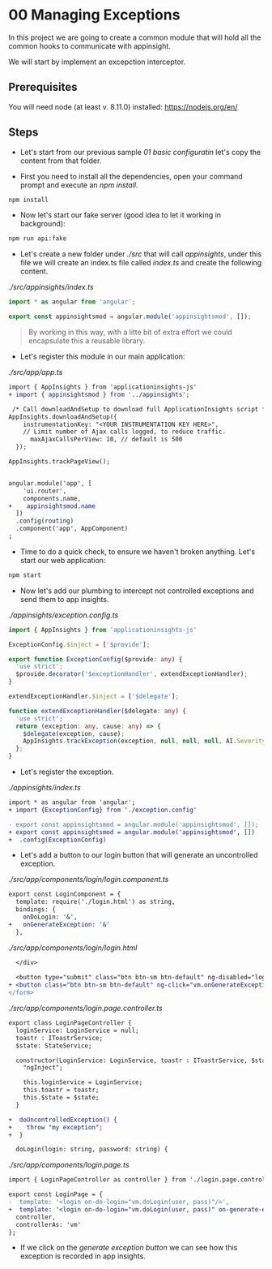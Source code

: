 # 00 Managing Exceptions

In this project we are going to create a common module that will hold all the common hooks
to communicate with appinsight.

We will start by implement an excepction interceptor.

## Prerequisites

You will need node (at least v. 8.11.0) installed: https://nodejs.org/en/

## Steps

- Let's start from our previous sample _01 basic configuratin_ let's copy the content from that folder.

- First you need to install all the dependencies, open your command prompt and execute an _npm install_.

```bash
npm install
```

- Now let's start our fake server (good idea to let it working in background):

```bash
npm run api:fake
```

- Let's create a new folder under _./src_ that will call _appinsights_, under this file
we will create an index.ts file called _index.ts_ and create the following content.

_./src/appinsights/index.ts_

```typescript
import * as angular from 'angular';

export const appinsightsmod = angular.module('appinsightsmod', []);
```

> By working in this way, with a litte bit of extra effort we could encapsulate this a 
reusable library.

- Let's register this module in our main application:

_./src/app/app.ts_

```diff
import { AppInsights } from 'applicationinsights-js'
+ import { appinsightsmod } from '../appinsights';

 /* Call downloadAndSetup to download full ApplicationInsights script from CDN and initialize it with  instrumentation key */
AppInsights.downloadAndSetup({ 
    instrumentationKey: "<YOUR INSTRUMENTATION KEY HERE>",
    // Limit number of Ajax calls logged, to reduce traffic.
      maxAjaxCallsPerView: 10, // default is 500 
  });

AppInsights.trackPageView();


angular.module('app', [
    'ui.router',
    components.name,
+    appinsightsmod.name
  ])
  .config(routing)
  .component('app', AppComponent)
;
```

- Time to do a quick check, to ensure we haven't broken anything. Let's start our web application:


```bash
npm start
```

- Now let's add our plumbing to intercept not controlled exceptions and send them to app insights.

_./appinsights/exception.config.ts_

```typescript
import { AppInsights } from 'applicationinsights-js'

ExceptionConfig.$inject = ['$provide'];

export function ExceptionConfig($provide: any) {
  'use strict';
  $provide.decorator('$exceptionHandler', extendExceptionHandler);
}

extendExceptionHandler.$inject = ['$delegate'];

function extendExceptionHandler($delegate: any) {
  'use strict';
  return (exception: any, cause: any) => {
    $delegate(exception, cause);
    AppInsights.trackException(exception, null, null, null, AI.SeverityLevel.Error);
  };
}
```

- Let's register the exception.

_./appinsights/index.ts_

```diff
import * as angular from 'angular';
+ import {ExceptionConfig} from './exception.config'

- export const appinsightsmod = angular.module('appinsightsmod', []);
+ export const appinsightsmod = angular.module('appinsightsmod', [])
+  .config(ExceptionConfig)
```

- Let's add a button to our login button that will generate an uncontrolled exception.

_./src/app/components/login/login.component.ts_

```diff
export const LoginComponent = {
  template: require('./login.html') as string,
  bindings: {
    onDoLogin: '&',
+   onGenerateException: '&'
  },
```

_./src/app/components/login/login.html_

```diff
  </div>
  
  <button type="submit" class="btn btn-sm btn-default" ng-disabled="loginForm.$pristine || loginForm.$invalid" ng-click="vm.onDoLogin({user:vm.user, pass: vm.password})">Sign in</button>
+ <button class="btn btn-sm btn-default" ng-click="vm.onGenerateException()">Generate uncontrolled exception</button>
</form>
```

_./src/app/components/login.page.controller.ts_

```diff
export class LoginPageController {
  loginService: LoginService = null;
  toastr : IToastrService;
  $state: StateService;

  constructor(LoginService: LoginService, toastr : IToastrService, $state: StateService) {
    "ngInject";

    this.loginService = LoginService;
    this.toastr = toastr;
    this.$state = $state;
  }

+  doUncontrolledException() {
+    throw "my exception";    
+  }

  doLogin(login: string, password: string) {
```

_./src/app/components/login.page.ts_

```diff
import { LoginPageController as controller } from './login.page.controller'

export const LoginPage = {
-  template: '<login on-do-login="vm.doLogin(user, pass)"/>',
+  template: '<login on-do-login="vm.doLogin(user, pass)" on-generate-exception="vm.doUncontrolledException()"/>',
  controller,
  controllerAs: 'vm'
};
```

- If we click on the _generate exception button_ we can see how this exception is recorded
in app insights.



